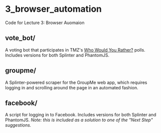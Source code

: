 # 3_browser_automation

Code for Lecture 3: Browser Auomaion

## vote_bot/

A voting bot that participates in TMZ's [Who Would You Rather?](http://www.tmz.com/category/who-would-you-rather/) polls. Includes versions for both Splinter and PhantomJS.

## groupme/

A Splinter-powered scraper for the GroupMe web app, which requires logging in and scrolling around the page in an automated fashion.

## facebook/

A script for logging in to Facebook. Includes versions for both Splinter and PhantomJS. _Note: this is included as a solution to one of the "Next Step" suggestions._